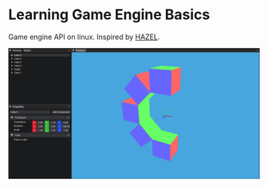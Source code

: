 # Learning Game Engine Basics
Game engine API on linux. Inspired by [HAZEL](https://github.com/TheCherno/Hazel).


![alt text](https://github.com/Phoenix-flame/Phoenix/blob/master/images/new_ver.png?raw=true)
